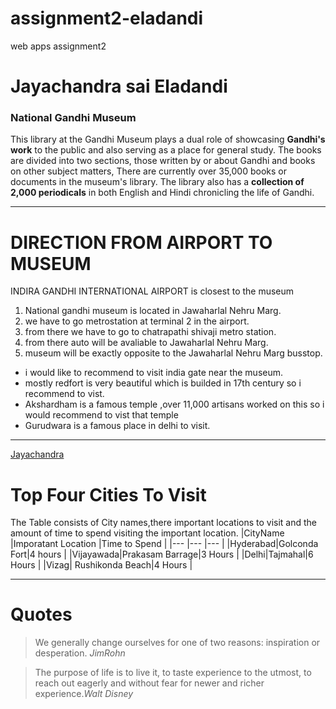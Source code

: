 # assignment2-eladandi
web apps assignment2

# Jayachandra sai Eladandi 
### National Gandhi Museum

This library at the Gandhi Museum plays a dual role of showcasing **Gandhi's work** to the public and also serving as a place for general study. The books are divided into two sections, those written by or about Gandhi and books on other subject matters, There are currently over 35,000 books or documents in the museum's library. The library also has a **collection of 2,000 periodicals** in both English and Hindi chronicling the life of Gandhi.
***
# DIRECTION FROM AIRPORT TO MUSEUM
INDIRA GANDHI INTERNATIONAL AIRPORT is closest to the museum
1. National gandhi museum is located in Jawaharlal Nehru Marg.
6. we have to go metrostation at terminal 2 in the airport. 
4. from there we have to go to chatrapathi shivaji metro station.
8. from there auto will be avaliable to Jawaharlal Nehru Marg.
7. museum will be exactly opposite to the Jawaharlal Nehru Marg busstop.

* i would like to recommend to visit india gate near the museum.
* mostly redfort is very beautiful which is builded in 17th century so i recommend to vist.
* Akshardham is a famous temple ,over 11,000 artisans worked on this so i would recommend to vist that temple
* Gurudwara is a famous place in delhi to visit.
***
[Jayachandra](AboutMe.md)

# Top Four Cities To Visit
The Table consists of City names,there important locations to visit and the amount of time to spend visiting the important location.
|CityName       |Imporatant Location        |Time to Spend         |
|---    |---     |---      |
|Hyderabad|Golconda Fort|4 hours               |
|Vijayawada|Prakasam Barrage|3 Hours               |
|Delhi|Tajmahal|6 Hours               |
|Vizag| Rushikonda Beach|4 Hours               |

***
# Quotes
> We generally change ourselves for one of two reasons: inspiration or desperation. _JimRohn_

> The purpose of life is to live it, to taste experience to the utmost, to reach out eagerly and without fear for newer and richer experience._Walt Disney_
              



